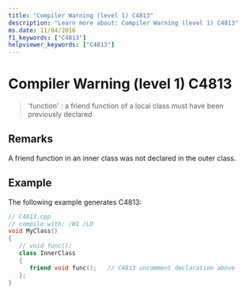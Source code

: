 ```yaml
---
title: "Compiler Warning (level 1) C4813"
description: "Learn more about: Compiler Warning (level 1) C4813"
ms.date: 11/04/2016
f1_keywords: ["C4813"]
helpviewer_keywords: ["C4813"]
---
```

# Compiler Warning (level 1) C4813

> 'function' : a friend function of a local class must have been previously declared

## Remarks

A friend function in an inner class was not declared in the outer class.

## Example

The following example generates C4813:

```cpp
// C4813.cpp
// compile with: /W1 /LD
void MyClass()
{
   // void func();
   class InnerClass
   {
      friend void func();   // C4813 uncomment declaration above
   };
}
```
